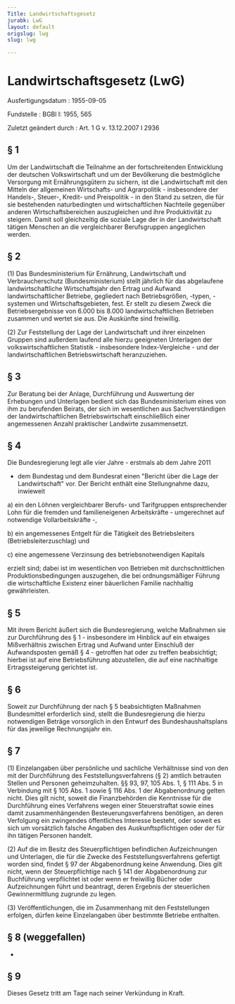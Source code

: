 ```yaml
---
Title: Landwirtschaftsgesetz
jurabk: LwG
layout: default
origslug: lwg
slug: lwg

---
```


# Landwirtschaftsgesetz (LwG)

Ausfertigungsdatum
:   1955-09-05

Fundstelle
:   BGBl I: 1955, 565

Zuletzt geändert durch
:   Art. 1 G v. 13.12.2007 I 2936


## § 1

Um der Landwirtschaft die Teilnahme an der fortschreitenden
Entwicklung der deutschen Volkswirtschaft und um der Bevölkerung die
bestmögliche Versorgung mit Ernährungsgütern zu sichern, ist die
Landwirtschaft mit den Mitteln der allgemeinen Wirtschafts- und
Agrarpolitik - insbesondere der Handels-, Steuer-, Kredit- und
Preispolitik - in den Stand zu setzen, die für sie bestehenden
naturbedingten und wirtschaftlichen Nachteile gegenüber anderen
Wirtschaftsbereichen auszugleichen und ihre Produktivität zu steigern.
Damit soll gleichzeitig die soziale Lage der in der Landwirtschaft
tätigen Menschen an die vergleichbarer Berufsgruppen angeglichen
werden.


## § 2

(1) Das Bundesministerium für Ernährung, Landwirtschaft und
Verbraucherschutz (Bundesministerium) stellt jährlich für das
abgelaufene landwirtschaftliche Wirtschaftsjahr den Ertrag und Aufwand
landwirtschaftlicher Betriebe, gegliedert nach Betriebsgrößen, -typen,
-systemen und Wirtschaftsgebieten, fest. Er stellt zu diesem Zweck die
Betriebsergebnisse von 6.000 bis 8.000 landwirtschaftlichen Betrieben
zusammen und wertet sie aus. Die Auskünfte sind freiwillig.

(2) Zur Feststellung der Lage der Landwirtschaft und ihrer einzelnen
Gruppen sind außerdem laufend alle hierzu geeigneten Unterlagen der
volkswirtschaftlichen Statistik - insbesondere Index-Vergleiche - und
der landwirtschaftlichen Betriebswirtschaft heranzuziehen.


## § 3

Zur Beratung bei der Anlage, Durchführung und Auswertung der
Erhebungen und Unterlagen bedient sich das Bundesministerium eines von
ihm zu berufenden Beirats, der sich im wesentlichen aus
Sachverständigen der landwirtschaftlichen Betriebswirtschaft
einschließlich einer angemessenen Anzahl praktischer Landwirte
zusammensetzt.


## § 4

Die Bundesregierung legt alle vier Jahre - erstmals ab dem Jahre 2011
- dem Bundestag und dem Bundesrat einen "Bericht über die Lage der
Landwirtschaft" vor. Der Bericht enthält eine Stellungnahme dazu,
inwieweit

a)  ein den Löhnen vergleichbarer Berufs- und Tarifgruppen entsprechender
    Lohn für die fremden und familieneigenen Arbeitskräfte - umgerechnet
    auf notwendige Vollarbeitskräfte -,


b)  ein angemessenes Entgelt für die Tätigkeit des Betriebsleiters
    (Betriebsleiterzuschlag) und


c)  eine angemessene Verzinsung des betriebsnotwendigen Kapitals



erzielt sind; dabei ist im wesentlichen von Betrieben mit
durchschnittlichen Produktionsbedingungen auszugehen, die bei
ordnungsmäßiger Führung die wirtschaftliche Existenz einer bäuerlichen
Familie nachhaltig gewährleisten.


## § 5

Mit ihrem Bericht äußert sich die Bundesregierung, welche Maßnahmen
sie zur Durchführung des § 1 - insbesondere im Hinblick auf ein
etwaiges Mißverhältnis zwischen Ertrag und Aufwand unter Einschluß der
Aufwandsposten gemäß § 4 - getroffen hat oder zu treffen beabsichtigt;
hierbei ist auf eine Betriebsführung abzustellen, die auf eine
nachhaltige Ertragssteigerung gerichtet ist.


## § 6

Soweit zur Durchführung der nach § 5 beabsichtigten Maßnahmen
Bundesmittel erforderlich sind, stellt die Bundesregierung die hierzu
notwendigen Beträge vorsorglich in den Entwurf des
Bundeshaushaltsplans für das jeweilige Rechnungsjahr ein.


## § 7

(1) Einzelangaben über persönliche und sachliche Verhältnisse sind von
den mit der Durchführung des Feststellungsverfahrens (§ 2) amtlich
betrauten Stellen und Personen geheimzuhalten. §§ 93, 97, 105 Abs. 1,
§ 111 Abs. 5 in Verbindung mit § 105 Abs. 1 sowie § 116 Abs. 1 der
Abgabenordnung gelten nicht. Dies gilt nicht, soweit die
Finanzbehörden die Kenntnisse für die Durchführung eines Verfahrens
wegen einer Steuerstraftat sowie eines damit zusammenhängenden
Besteuerungsverfahrens benötigen, an deren Verfolgung ein zwingendes
öffentliches Interesse besteht, oder soweit es sich um vorsätzlich
falsche Angaben des Auskunftspflichtigen oder der für ihn tätigen
Personen handelt.

(2) Auf die im Besitz des Steuerpflichtigen befindlichen
Aufzeichnungen und Unterlagen, die für die Zwecke des
Feststellungsverfahrens gefertigt worden sind, findet § 97 der
Abgabenordnung keine Anwendung. Dies gilt nicht, wenn der
Steuerpflichtige nach § 141 der Abgabenordnung zur Buchführung
verpflichtet ist oder wenn er freiwillig Bücher oder Aufzeichnungen
führt und beantragt, deren Ergebnis der steuerlichen Gewinnermittlung
zugrunde zu legen.

(3) Veröffentlichungen, die im Zusammenhang mit den Feststellungen
erfolgen, dürfen keine Einzelangaben über bestimmte Betriebe
enthalten.


## § 8 (weggefallen)

-


## § 9

Dieses Gesetz tritt am Tage nach seiner Verkündung in Kraft.

